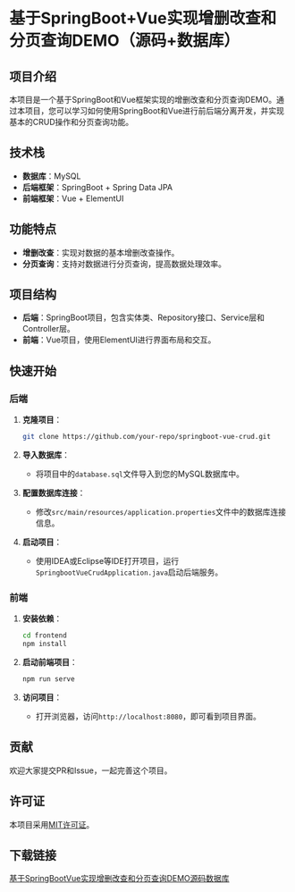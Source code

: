 # 基于SpringBoot+Vue实现增删改查和分页查询DEMO（源码+数据库）

## 项目介绍

本项目是一个基于SpringBoot和Vue框架实现的增删改查和分页查询DEMO。通过本项目，您可以学习如何使用SpringBoot和Vue进行前后端分离开发，并实现基本的CRUD操作和分页查询功能。

## 技术栈

- **数据库**：MySQL
- **后端框架**：SpringBoot + Spring Data JPA
- **前端框架**：Vue + ElementUI

## 功能特点

- **增删改查**：实现对数据的基本增删改查操作。
- **分页查询**：支持对数据进行分页查询，提高数据处理效率。

## 项目结构

- **后端**：SpringBoot项目，包含实体类、Repository接口、Service层和Controller层。
- **前端**：Vue项目，使用ElementUI进行界面布局和交互。

## 快速开始

### 后端

1. **克隆项目**：
    ```bash
    git clone https://github.com/your-repo/springboot-vue-crud.git
    ```

2. **导入数据库**：
    - 将项目中的`database.sql`文件导入到您的MySQL数据库中。

3. **配置数据库连接**：
    - 修改`src/main/resources/application.properties`文件中的数据库连接信息。

4. **启动项目**：
    - 使用IDEA或Eclipse等IDE打开项目，运行`SpringbootVueCrudApplication.java`启动后端服务。

### 前端

1. **安装依赖**：
    ```bash
    cd frontend
    npm install
    ```

2. **启动前端项目**：
    ```bash
    npm run serve
    ```

3. **访问项目**：
    - 打开浏览器，访问`http://localhost:8080`，即可看到项目界面。

## 贡献

欢迎大家提交PR和Issue，一起完善这个项目。

## 许可证

本项目采用[MIT许可证](LICENSE)。

## 下载链接

[基于SpringBootVue实现增删改查和分页查询DEMO源码数据库](https://pan.quark.cn/s/27125cddb35d)